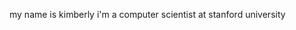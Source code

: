 <!-- - 👋 hi, i’m kimberly	
- 🌱 i'm an MS human-computer interaction student at stanford university  -->
<!-- - 👀 I’m interested in ...
- 🌱 I’m currently learning ...
- 💞️ I’m looking to collaborate on ...
- 📫 How to reach me ... -->

my name is kimberly i'm a computer scientist at stanford university 

<!---
kimberlybatdorf/kimberlybatdorf is a ✨ special ✨ repository because its `README.md` (this file) appears on your GitHub profile.
You can click the Preview link to take a look at your changes.
--->
